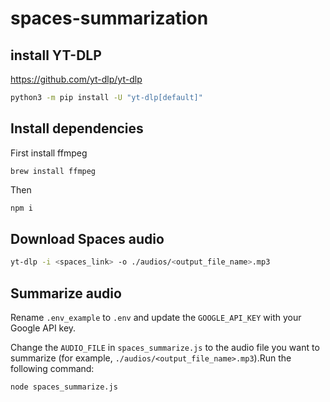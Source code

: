 # spaces-summarization

## install YT-DLP
https://github.com/yt-dlp/yt-dlp

```bash
python3 -m pip install -U "yt-dlp[default]"

```

## Install dependencies

First install ffmpeg
```
brew install ffmpeg
```

Then
```bash
npm i
```

## Download Spaces audio

```bash
yt-dlp -i <spaces_link> -o ./audios/<output_file_name>.mp3
```

## Summarize audio

Rename `.env_example` to `.env` and update the `GOOGLE_API_KEY` with your Google API key.

Change the `AUDIO_FILE` in `spaces_summarize.js` to the audio file you want to summarize (for example, `./audios/<output_file_name>.mp3`).Run the following command:

```bash
node spaces_summarize.js
```
